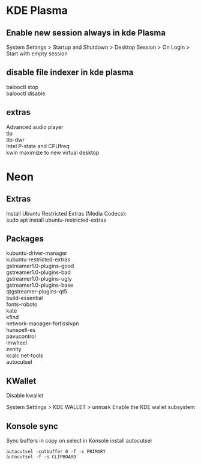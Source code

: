 # KDE Plasma

## Enable new session always in kde Plasma

System Settings > Startup and Shutdown > Desktop Session > On Login > Start with empty session  


## disable file indexer in kde plasma

balooctl stop  
balooctl disable  


## extras
Advanced audio player  
tlp   
tlp-dwr  
Intel P-state and CPUfreq  
kwin maximize to new virtual desktop  

# Neon
## Extras  

Install Ubuntu Restricted Extras (Media Codecs):  
sudo apt install ubuntu-restricted-extras

## Packages

kubuntu-driver-manager  
kubuntu-restricted-extras  
gstreamer1.0-plugins-good  
gstreamer1.0-plugins-bad  
gstreamer1.0-plugins-ugly  
gstreamer1.0-plugins-base  
qtgstreamer-plugins-qt5  
build-essential  
fonts-roboto  
kate  
kfind  
network-manager-fortisslvpn  
hunspell-es  
pavucontrol  
imwheel  
zenity  
kcalc
net-tools  
autocutsel  


## KWallet

Disable kwallet  

System Settings > KDE WALLET > unmark Enable the KDE wallet subsystem  


## Konsole sync

Sync buffers in copy on select in Konsole install autocutsel
```  
autocutsel -cutbuffer 0 -f -s PRIMARY  
autocutsel -f -s CLIPBOARD` 
```  
